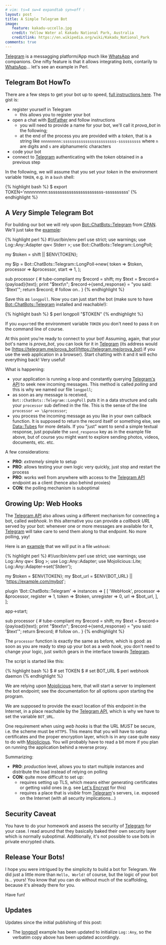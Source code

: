 ```yaml
---
# vim: ts=4 sw=4 expandtab syn=off :
layout: post
title: A Simple Telegram Bot
image:
   feature: kakadu-uccello.jpg
   credit: Yellow Water al Kakadu National Park, Australia
   creditlink: https://en.wikipedia.org/wiki/Kakadu_National_Park
comments: true
---
```


[Telegram][] is a messagging platform/App much like [WhatsApp][] and
companions. One nifty feature is that it allows integrating *bots*,
contarily to [WhatsApp][]... let's see an example in Perl.

## Telegram Bot HowTo

There are a few steps to get your bot up to speed, [full instructions
here][telegram-bots-intro]. The gist is:

- register yourself in Telegram
    - this allows you to register your bot
- open a chat with [BotFather][] and follow instructions
    - you will need to provide a name for your bot, we'll call it
      *prova_bot* in the following;
    - at the end of the process you are provided with a *token*, that is
      a string like `nnnnnnnnn:ssssssssssssssssssssssss-ssssssssss` where
      `n` are digits and `s` are alphanumeric characters
- code your bot
- connect to [Telegram][] authenticating with the *token* obtained in
  a previous step

In the following, we will assume that you set your *token* in the
environment variable `TOKEN`, e.g. in a `bash` shell:

{% highlight bash %}
$ export TOKEN='nnnnnnnnn:ssssssssssssssssssssssss-ssssssssss'
{% endhighlight %}

## A *Very* Simple Telegram Bot

For building our bot we will rely upon [Bot::ChatBots::Telegram][] from
[CPAN][]. We'll just take the [example][longpoll-example]:

{% highlight perl %}
#!/usr/bin/env perl
use strict;
use warnings;
use Log::Any::Adapter qw< Stderr >;
use Bot::ChatBots::Telegram::LongPoll;

my $token = shift || $ENV{TOKEN};

my $lp = Bot::ChatBots::Telegram::LongPoll->new(
   token     => $token,
   processor => \&processor,
   start     => 1,
);

sub processor { # tube-compliant
   my $record = shift;
   my $text = $record->{payload}{text};
   print "$text\n";
   $record->{send_response} = "you said: '$text'";
   return $record; # follow on..
}
{% endhighlight %}

Save this as `longpoll`. Now you can just start the bot (make sure to have
[Bot::ChatBots::Telegram][] installed and reachable!):

{% highlight bash %}
$ perl longpoll "$TOKEN"
{% endhighlight %}

If you `export`ed the environment variable `TOKEN` you don't need to pass
it on the command line of course.

At this point you're ready to connect to your bot! Assuming, again, that
your bot's name is *prova_bot*, you can look for it in [Telegram][] (its
address would be
[https://telegram.me/prova_bot](https://telegram.me/prova_bot) if you use
the web application in a browser). Start chatting with it and it will echo
everything back! Very useful!

What is happening:

- your application is running a loop and constantly querying [Telegram's
  API][tg-api] to seek new incoming messages. This method is called
  *polling* and this is why we named our file `longpoll`;
- as soon as any message is received, `Bot::ChatBots::Telegram::LongPoll`
  puts it in a data structure and calls your `processor` sub defined in
  the file. This is the sense of the line `processor => \&processor`;
- you process the incoming message as you like in your own callback
  function. It is supposed to return the record itself or something else,
  see [Data::Tubes][] for more details. If you "just" want to send
  a simple textual response, just populate the `send_response` key as in
  the example file above, but of course you might want to explore sending
  photos, videos, documents, etc. etc.

A few considerations:

- **PRO**: *extremely* simple to setup
- **PRO**: allows testing your own logic very quickly, just stop and
  restart the process
- **PRO**: works well from anywhere with access to the [Telegram
  API][tg-api] endpoint as a client (hence also behind proxies)
- **CON**: the polling mechanism is suboptimal

## Growing Up: Web Hooks

The [Telegram API][tg-api] also allows using a different mechanism for
connecting a bot, called *webhook*. In this alternative you can provide
a *callback URL* served by your bot: whenever one or more messages are
available for it, [Telegram][] will take care to send them along to that
endpoint. No more polling, yay!

Here is an [example][webhook-example] that we will put in a file `webhook`:

{% highlight perl %}
#!/usr/bin/env perl
use strict;
use warnings;
use Log::Any qw< $log >;
use Log::Any::Adapter;
use Mojolicious::Lite;
Log::Any::Adapter->set('Stderr');

my $token   = $ENV{TOKEN};
my $bot_url = $ENV{BOT_URL} || 'https://example.com/mybot';

plugin 'Bot::ChatBots::Telegram' => instances => [
   [
      'WebHook',
      processor  => \&processor,
      register   => 1,
      token      => $token,
      unregister => 0,
      url        => $bot_url,
   ],
];

app->start;

sub processor { # tube-compliant
   my $record = shift;
   my $text = $record->{payload}{text};
   print "$text\n";
   $record->{send_response} = "you said: '$text'";
   return $record; # follow on..
} 
{% endhighlight %}

The `processor` function is exactly the same as before, which is good: as
soon as you are ready to step up your bot as a *web hook*, you don't need
to change your logic, just switch gears in the interface towards
[Telegram][].

The script is started like this:

{% highlight bash %}
$ # set TOKEN
$ # set BOT_URL
$ perl webhook daemon
{% endhighlight %}

We are relying upon [Mojolicious][] here, that will start a server to
implement the bot endpoint; see the documentation for all options upon
starting the program.

We are supposed to provide the exact location of this endpoint in the
Internet, in a place reachable by the [Telegram API][tg-api], which is why
we have to set the variable `BOT_URL`.

One requirement when using *web hooks* is that the URL *MUST* be secure, i.e.
the scheme must be `HTTPS`. This means that you will have to setup certificates
and the proper encryption layer, which is in any case quite easy to do with
[Mojolicious][]. You will probably have to read a bit more if you plan on
running the application behind a reverse proxy.

Summarizing:

- **PRO**: *production* level, allows you to start multiple instances and
  distribute the load instead of relying on polling
- **CON**: quite more difficult to set up:
    - requires setting up TLS, which means either generating certificates
      or getting valid ones (e.g. see [Let's Encrypt][letsencrypt] for
      this)
    - requires a place that is *visible* from [Telegram]'s servers, i.e.
      exposed on the Internet (with all security implications...)


## Security Caveat

You have to do your homework and assess the security of [Telegram][] for
your case. I read around that they basically baked their own security
layer which is normally suboptimal. Additionally, it's not possible to use
bots in private encrypted chats.


## Release Your Bots!

I hope you were intrigued by the simplicity to build a bot for Telegram.
We did just a little more than `Hello, World!` of course, but the logic of
your bot is... yours! You know that you can do without much of the
scaffolding, because it's already there for you.

Have fun!

## Updates

Updates since the initial publishing of this post:

- The [longpoll][longpoll-example] example has been updated to initialize
  `Log::Any`, so the verbatim copy above has been updated accordingly.


[Telegram]: https://www.telegram.org/
[WhatsApp]: https://www.whatsapp.com/
[Bot::ChatBots::Telegram]: https://metacpan.org/pod/Bot::ChatBots::Telegram
[Data::Tubes]: https://metacpan.org/pod/Data::Tubes
[CPAN]: https://www.metacpan.org/
[longpoll-example]: https://github.com/polettix/Bot-ChatBots-Telegram/blob/master/eg/longpoll
[webhook-example]: https://github.com/polettix/Bot-ChatBots-Telegram/blob/master/eg/webhook
[telegram-bots-intro]: https://core.telegram.org/bots
[BotFather]: https://telegram.me/botfather
[tg-api]: https://core.telegram.org/bots/api
[Mojolicious]: https://metacpan.org/pod/Mojolicious
[letsencrypt]: https://letsencrypt.org/
